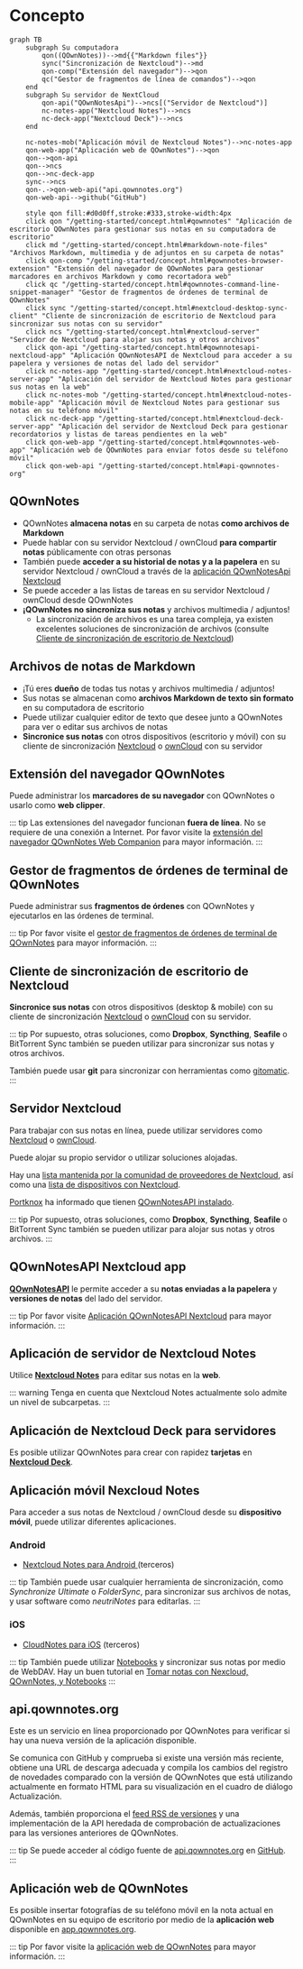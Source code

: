 # Concepto

<style scoped>
  /* Remove max-width for content so there is enough space for the Mermaid diagram */
  /* We need "scoped" or this will leak to all other pages! */
  /* We need "main" to be more specific than the default style */
  main .theme-default-content:not(.custom) {
    max-width: none;
  }
</style>

```mermaid
graph TB
    subgraph Su computadora
        qon((QOwnNotes))-->md{{"Markdown files"}}
        sync("Sincronización de Nextcloud")-->md
        qon-comp("Extensión del navegador")-->qon
        qc("Gestor de fragmentos de línea de comandos")-->qon
    end
    subgraph Su servidor de NextCloud
        qon-api("QOwnNotesApi")-->ncs[("Servidor de Nextcloud")]
        nc-notes-app("Nextcloud Notes")-->ncs
        nc-deck-app("Nextcloud Deck")-->ncs
    end

    nc-notes-mob("Aplicación móvil de Nextcloud Notes")-->nc-notes-app
    qon-web-app("Aplicación web de QOwnNotes")-->qon
    qon-->qon-api
    qon-->ncs
    qon-->nc-deck-app
    sync-->ncs
    qon-.->qon-web-api("api.qownnotes.org")
    qon-web-api-->github("GitHub")

    style qon fill:#d0d0ff,stroke:#333,stroke-width:4px
    click qon "/getting-started/concept.html#qownnotes" "Aplicación de escritorio QOwnNotes para gestionar sus notas en su computadora de escritorio"
    click md "/getting-started/concept.html#markdown-note-files" "Archivos Markdown, multimedia y de adjuntos en su carpeta de notas"
    click qon-comp "/getting-started/concept.html#qownnotes-browser-extension" "Extensión del navegador de QOwnNotes para gestionar marcadores en archivos Markdown y como recortadora web"
    click qc "/getting-started/concept.html#qownnotes-command-line-snippet-manager" "Gestor de fragmentos de órdenes de terminal de QOwnNotes"
    click sync "/getting-started/concept.html#nextcloud-desktop-sync-client" "Cliente de sincronización de escritorio de Nextcloud para sincronizar sus notas con su servidor"
    click ncs "/getting-started/concept.html#nextcloud-server" "Servidor de Nextcloud para alojar sus notas y otros archivos"
    click qon-api "/getting-started/concept.html#qownnotesapi-nextcloud-app" "Aplicación QOwnNotesAPI de Nextcloud para acceder a su papelera y versiones de notas del lado del servidor"
    click nc-notes-app "/getting-started/concept.html#nextcloud-notes-server-app" "Aplicación del servidor de Nextcloud Notes para gestionar sus notas en la web"
    click nc-notes-mob "/getting-started/concept.html#nextcloud-notes-mobile-app" "Aplicación móvil de Nextcloud Notes para gestionar sus notas en su teléfono móvil"
    click nc-deck-app "/getting-started/concept.html#nextcloud-deck-server-app" "Aplicación del servidor de Nextcloud Deck para gestionar recordatorios y listas de tareas pendientes en la web"
    click qon-web-app "/getting-started/concept.html#qownnotes-web-app" "Aplicación web de QOwnNotes para enviar fotos desde su teléfono móvil"
    click qon-web-api "/getting-started/concept.html#api-qownnotes-org"
```

## QOwnNotes

- QOwnNotes **almacena notas** en su carpeta de notas **como archivos de Markdown**
- Puede hablar con su servidor Nextcloud / ownCloud **para compartir notas** públicamente con otras personas
- También puede **acceder a su historial de notas y a la papelera** en su servidor Nextcloud / ownCloud a través de la [aplicación QOwnNotesApi Nextcloud](#qownnotesapi-nextcloud-app)
- Se puede acceder a las listas de tareas en su servidor Nextcloud / ownCloud desde QOwnNotes
- **¡QOwnNotes no sincroniza sus notas** y archivos multimedia / adjuntos!
  - La sincronización de archivos es una tarea compleja, ya existen excelentes soluciones de sincronización de archivos (consulte [Cliente de sincronización de escritorio de Nextcloud](#nextcloud-desktop-sync-client))

## Archivos de notas de Markdown

- ¡Tú eres **dueño** de todas tus notas y archivos multimedia / adjuntos!
- Sus notas se almacenan como **archivos Markdown de texto sin formato** en su computadora de escritorio
- Puede utilizar cualquier editor de texto que desee junto a QOwnNotes para ver o editar sus archivos de notas
- **Sincronice sus notas** con otros dispositivos (escritorio y móvil) con su cliente de sincronización [Nextcloud](https://nextcloud.com/) o [ownCloud](https://owncloud.org/) con su servidor

## Extensión del navegador QOwnNotes

Puede administrar los **marcadores de su navegador** con QOwnNotes o usarlo como **web clipper**.

::: tip
Las extensiones del navegador funcionan **fuera de línea**. No se requiere de una conexión a Internet. Por favor visite la [ extensión del navegador QOwnNotes Web Companion](browser-extension.md) para mayor información.
:::

## Gestor de fragmentos de órdenes de terminal de QOwnNotes

Puede administrar sus **fragmentos de órdenes** con QOwnNotes y ejecutarlos en las órdenes de terminal.

::: tip
Por favor visite el [gestor de fragmentos de órdenes de terminal de QOwnNotes](command-line-snippet-manager.md) para mayor información.
:::

## Cliente de sincronización de escritorio de Nextcloud

**Sincronice sus notas** con otros dispositivos (desktop & mobile) con su cliente de sincronización [Nextcloud](https://nextcloud.com/) o [ownCloud](https://owncloud.org/) con su servidor.

::: tip
Por supuesto, otras soluciones, como **Dropbox**, **Syncthing**, **Seafile** o BitTorrent Sync también se pueden utilizar para sincronizar sus notas y otros archivos.

También puede usar **git** para sincronizar con herramientas como [gitomatic](https://github.com/muesli/gitomatic/).
:::

## Servidor Nextcloud

Para trabajar con sus notas en línea, puede utilizar servidores como [Nextcloud](https://nextcloud.com/) o [ownCloud](https://owncloud.org/).

Puede alojar su propio servidor o utilizar soluciones alojadas.

Hay una [lista mantenida por la comunidad de proveedores de Nextcloud](https://github.com/nextcloud/providers#providers), así como una [lista de dispositivos con Nextcloud](https://nextcloud.com/devices/).

[Portknox](https://portknox.net) ha informado que tienen [QOwnNotesAPI instalado](https://portknox.net/en/app_listing).

::: tip
Por supuesto, otras soluciones, como **Dropbox**, **Syncthing**, **Seafile** o BitTorrent Sync también se pueden utilizar para alojar sus notas y otros archivos.
:::

## QOwnNotesAPI Nextcloud app

[**QOwnNotesAPI**](https://github.com/pbek/qownnotesapi) le permite acceder a su **notas enviadas a la papelera** y **versiones de notas** del lado del servidor.

::: tip
Por favor visite [Aplicación QOwnNotesAPI Nextcloud](qownnotesapi.md) para mayor información.
:::

## Aplicación de servidor de Nextcloud Notes

Utilice [**Nextcloud Notes**](https://github.com/nextcloud/notes) para editar sus notas en la **web**.

::: warning
Tenga en cuenta que Nextcloud Notes actualmente solo admite un nivel de subcarpetas.
:::

## Aplicación de Nextcloud Deck para servidores

Es posible utilizar QOwnNotes para crear con rapidez **tarjetas** en [**Nextcloud Deck**](https://github.com/nextcloud/deck).

## Aplicación móvil Nexcloud Notes

Para acceder a sus notas de Nextcloud / ownCloud desde su **dispositivo móvil**, puede utilizar diferentes aplicaciones.

### Android

- [ Nextcloud Notes para Android ](https://play.google.com/store/apps/details?id=it.niedermann.owncloud.notes) (terceros)

::: tip
También puede usar cualquier herramienta de sincronización, como _Synchronize Ultimate_ o _FolderSync_, para sincronizar sus archivos de notas, y usar software como _neutriNotes_ para editarlas.
:::

### iOS

- [CloudNotes para iOS](https://itunes.apple.com/de/app/cloudnotes-owncloud-notes/id813973264?mt=8) (terceros)

::: tip
También puede utilizar [Notebooks](https://itunes.apple.com/us/app/notebooks-write-and-organize/id780438662) y sincronizar sus notas por medio de WebDAV. Hay un buen tutorial en [Tomar notas con Nexcloud, QOwnNotes, y Notebooks](https://lifemeetscode.com/blog/taking-notes-with-nextcloud-qownnotes-and-notebooks)
:::

## api.qownnotes.org

Este es un servicio en línea proporcionado por QOwnNotes para verificar si hay una nueva versión de la aplicación disponible.

Se comunica con GitHub y comprueba si existe una versión más reciente, obtiene una URL de descarga adecuada y compila los cambios del registro de novedades comparado con la versión de QOwnNotes que está utilizando actualmente en formato HTML para su visualización en el cuadro de diálogo Actualización.

Además, también proporciona el [feed RSS de versiones](http://api.qownnotes.org/rss/app-releases) y una implementación de la API heredada de comprobación de actualizaciones para las versiones anteriores de QOwnNotes.

::: tip
Se puede acceder al código fuente de [api.qownnotes.org](https://api.qownnotes.org) en [GitHub](https://github.com/qownnotes/api).
:::

## Aplicación web de QOwnNotes

Es posible insertar fotografías de su teléfono móvil en la nota actual en QOwnNotes en su equipo de escritorio por medio de la **aplicación web** disponible en [app.qownnotes.org](https://app.qownnotes.org/).

::: tip
Por favor visite la [aplicación web de QOwnNotes](web-app.md) para mayor información.
:::

